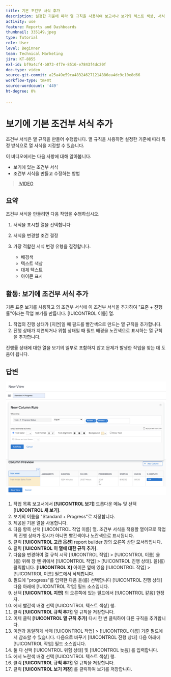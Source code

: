 ```yaml
---
title: 기본 조건부 서식 추가
description: 설정한 기준에 따라 열 규칙을 사용하여 보고서나 보기의 텍스트 색상, 서식 및 배경색을 변경하는 방법에 대해 알아봅니다.
activity: use
feature: Reports and Dashboards
thumbnail: 335149.jpeg
type: Tutorial
role: User
level: Beginner
team: Technical Marketing
jira: KT-8855
exl-id: bf9a4cf4-b073-4f7e-8516-e7843f4dc20f
doc-type: video
source-git-commit: a25a49e59ca483246271214886ea4dc9c10e8d66
workflow-type: tm+mt
source-wordcount: '449'
ht-degree: 0%

---
```


# 보기에 기본 조건부 서식 추가

조건부 서식은 열 규칙을 만들어 수행합니다. 열 규칙을 사용하면 설정한 기준에 따라 특정 방식으로 열 서식을 지정할 수 있습니다.

이 비디오에서는 다음 사항에 대해 알아봅니다.

* 보기에 있는 조건부 서식
* 조건부 서식을 만들고 수정하는 방법

>[!VIDEO](https://video.tv.adobe.com/v/335149/?quality=12&learn=on)

## 요약

조건부 서식을 만들려면 다음 작업을 수행하십시오.

1. 서식을 표시할 열을 선택합니다
1. 서식을 변경할 조건 결정
1. 가장 적합한 서식 변경 유형을 결정합니다.

   * 배경색
   * 텍스트 색상
   * 대체 텍스트
   * 아이콘 표시

## 활동: 보기에 조건부 서식 추가

기존 표준 보기를 사용하고 의 조건부 서식에 이 조건부 서식을 추가하여 &quot;표준 + 진행률&quot;이라는 작업 보기를 만듭니다. [!UICONTROL 이름] 열.

1. 작업의 진행 상태가 [지연]일 때 필드를 빨간색으로 만드는 열 규칙을 추가합니다.
1. 진행 상태가 지연되거나 위험 상태일 때 필드 배경을 노란색으로 표시하는 열 규칙을 추가합니다.

진행률 상태에 대한 열을 보기의 일부로 포함하지 않고 문제가 발생한 작업을 찾는 데 도움이 됩니다.

## 답변

![새 열 규칙을 만들기 위한 화면 이미지](assets/conditional-formatting-exercise.png)

1. 작업 목록 보고서에서 **[!UICONTROL 보기]** 드롭다운 메뉴 및 선택 **[!UICONTROL 새 보기]**.
1. 보기의 이름을 &quot;Standard + Progress&quot;로 지정합니다.
1. 제공된 기본 열을 사용합니다.
1. 다음 항목 선택 [!UICONTROL 작업 이름] 열. 조건부 서식을 적용할 열이므로 작업의 진행 상태가 정시가 아니면 빨간색이나 노란색으로 표시됩니다.
1. 클릭 **[!UICONTROL 고급 옵션]** report builder 창의 오른쪽 상단 모서리입니다.
1. 클릭 **[!UICONTROL 이 열에 대한 규칙 추가]**.
1. 다음을 변경하여 열 규칙 시작 [!UICONTROL 작업] > [!UICONTROL 이름] 을(를) 위해 창 맨 위에서 [!UICONTROL 작업] > [!UICONTROL 진행 상태]. 을(를) 클릭합니다. **[!UICONTROL X]** 아이콘 옆에 있음 [!UICONTROL 작업] > [!UICONTROL 이름] 필드에서 삭제합니다.
1. 필드에 &quot;progress&quot;를 입력한 다음 을(를) 선택합니다 [!UICONTROL 진행 상태] 다음 아래에 [!UICONTROL 작업] 필드 소스입니다.
1. 선택 **[!UICONTROL 지연]** 의 오른쪽에 있는 필드에서 [!UICONTROL 같음] 한정자.
1. 에서 빨간색 배경 선택 [!UICONTROL 텍스트 색상] 행.
1. 클릭 **[!UICONTROL 규칙 추가]** 열 규칙을 저장합니다.
1. 이제 클릭 **[!UICONTROL 열 규칙 추가]** 다시 한 번 클릭하여 다른 규칙을 추가합니다.
1. 이전과 동일하게 삭제 [!UICONTROL 작업] > [!UICONTROL 이름] 기준 필드에서 참조할 수 있습니다. 다음으로 바꾸기 [!UICONTROL 진행 상태] 다음 아래에 [!UICONTROL 작업] 필드 소스입니다.
1. 둘 다 선택 [!UICONTROL 위험 상태] 및 [!UICONTROL 늦음] 를 입력합니다.
1. 에서 노란색 배경 선택 [!UICONTROL 텍스트 색상] 행.
1. 클릭 **[!UICONTROL 규칙 추가]** 열 규칙을 저장합니다.
1. 클릭 **[!UICONTROL 보기 저장]** 를 클릭하여 보기를 저장합니다.
